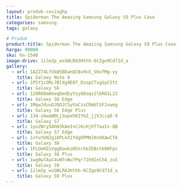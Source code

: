 ```yaml
---
layout: produk-casinghp
title: Spiderman The Amazing Samsung Galaxy S9 Plus Case
categories: samsung
tags: galaxy

# Produk
product-title: Spiderman The Amazing Samsung Galaxy S9 Plus Case
harga: 90000
sku: hn-1548
image-drive: 1ilm2p_wsGWLRA3Hthh-6CZgo9Cd71d_a
gallery:
  - url: 1AZZ74LfUkW5BEwnQCBvHcE_S6xfMg-vy
    title: Galaxy Note 8
  - url: 1PSY1cORL7BlXg9E8T_DzopCTxgGyCStt
    title: Galaxy S6
  - url: 129R6Dm8keqDedEyYzy6Doqs2lbR61LZJ
    title: Galaxy S6 Edge
  - url: 1MqwJduuDJQOJC5yVaCzxCRmUlSF2xweg
    title: Galaxy S6 Edge Plus
  - url: 134-sbwaWDLjSopehKIYhZ_jjVJciq8-9
    title: Galaxy S7
  - url: 1yoZWry5AhN3kAeIvCiKcHjhT7aaIv-QB
    title: Galaxy S7 Edge
  - url: 1vYuYbNJg1DPLkX1YdgOPMHJXnXKAwCTA
    title: Galaxy S8
  - url: 1FLUeHZsVggDowkzH5nrhbZEBct600Fpi
    title: Galaxy S8 Plus
  - url: 1wg0wTAuC4vNTvWu7Pqr71h0IeChA_zoI
    title: Galaxy S9
  - url: 1ilm2p_wsGWLRA3Hthh-6CZgo9Cd71d_a
    title: Galaxy S9 Plus
---
```

